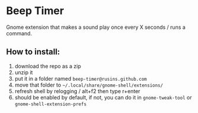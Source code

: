 # Beep Timer
Gnome extension that makes a sound play once every X seconds / runs a command.

## How to install:
1) download the repo as a zip
2) unzip it
3) put it in a folder named `beep-timer@rusins.github.com`
4) move that folder to `~/.local/share/gnome-shell/extensions/`
5) refresh shell by relogging / alt+f2 then type r+enter
6) should be enabled by default, if not, you can do it in `gnome-tweak-tool` or `gnome-shell-extension-prefs`
